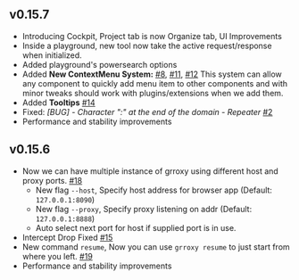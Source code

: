 ## v0.15.7 
- Introducing Cockpit, Project tab is now Organize tab, UI Improvements
- Inside a playground, new tool now take the active request/response when initialized. 
- Added playground's powersearch options
- Added **New ContextMenu System:** [#8](https://github.com/glitchedgitz/grroxy-issues/issues/8), [#11](https://github.com/glitchedgitz/grroxy-issues/issues/11), [#12](https://github.com/glitchedgitz/grroxy-issues/issues/12)
This system can allow any component to quickly add menu item to other components and with minor tweaks should work with plugins/extensions when we add them.
- Added **Tooltips** [#14](https://github.com/glitchedgitz/grroxy-issues/issues/14)
- Fixed: *[BUG] - Character ":" at the end of the domain - Repeater* [#2](https://github.com/glitchedgitz/grroxy-issues/issues/2)
- Performance and stability improvements

## v0.15.6
- Now we can have multiple instance of grroxy using different host and proxy ports. [#18](https://github.com/glitchedgitz/grroxy-issues/issues/18)
  - New flag `--host`, Specify host address for browser app (Default: `127.0.0.1:8090`)
  - New flag `--proxy`, Specify proxy listening on addr (Default: `127.0.0.1:8888`)
  - Auto select next port for host if supplied port is in use.
- Intercept Drop Fixed [#15](https://github.com/glitchedgitz/grroxy-issues/issues/15)
- New command `resume`, Now you can use `grroxy resume` to just start from where you left. [#19](https://github.com/glitchedgitz/grroxy-issues/issues/19)
- Performance and stability improvements
